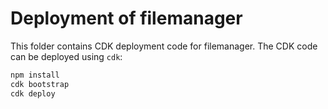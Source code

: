 # Deployment of filemanager

This folder contains CDK deployment code for filemanager. The CDK code can be deployed using `cdk`:

```sh
npm install
cdk bootstrap
cdk deploy
```
